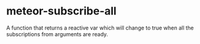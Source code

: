 # meteor-subscribe-all

A function that returns a reactive var which will change to true when all the subscriptions from arguments are ready.
